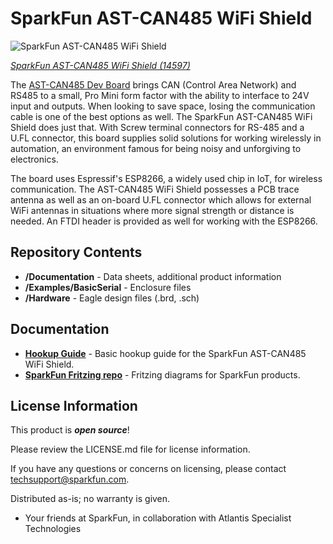 SparkFun AST-CAN485 WiFi Shield
========================================

![SparkFun AST-CAN485 WiFi Shield](https://cdn.sparkfun.com/assets/parts/1/2/7/5/4/14597-SparkFun_AST-CAN485_WiFi_Shield-01.jpg)

[*SparkFun AST-CAN485 WiFi Shield (14597)*](https://www.sparkfun.com/products/14597)

The [AST-CAN485 Dev Board](https://www.sparkfun.com/products/14483) brings CAN (Control Area Network) and RS485 to a small, Pro Mini form factor with the ability to interface to 24V input and outputs. When looking to save space, losing the communication cable is one of the best options as well. The SparkFun AST-CAN485 WiFi Shield does just that. With Screw terminal connectors for RS-485 and a U.FL connector, this board supplies solid solutions for working wirelessly in automation, an environment famous for being noisy and unforgiving to electronics. 

The board uses Espressif's ESP8266, a widely used chip in IoT, for wireless communication. The AST-CAN485 WiFi Shield possesses a PCB trace antenna as well as an on-board U.FL connector which allows for external WiFi antennas in situations where more signal strength or distance is needed. An FTDI header is provided as well for working with the ESP8266.

Repository Contents
-------------------

* **/Documentation** - Data sheets, additional product information
* **/Examples/BasicSerial** - Enclosure files 
* **/Hardware** - Eagle design files (.brd, .sch)

Documentation
--------------
* **[Hookup Guide](https://learn.sparkfun.com/tutorials/ast-can485-wifi-shield-hookup-guide)** - Basic hookup guide for the SparkFun AST-CAN485 WiFi Shield.
* **[SparkFun Fritzing repo](https://github.com/sparkfun/Fritzing_Parts)** - Fritzing diagrams for SparkFun products.

License Information
-------------------

This product is _**open source**_! 

Please review the LICENSE.md file for license information. 

If you have any questions or concerns on licensing, please contact techsupport@sparkfun.com.

Distributed as-is; no warranty is given.

- Your friends at SparkFun, in collaboration with Atlantis Specialist Technologies





